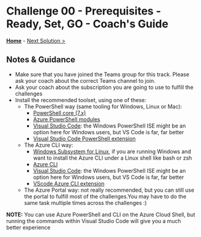 # Challenge 00 - Prerequisites - Ready, Set, GO - Coach's Guide 

**[Home](./README.md)** - [Next Solution >](./Solution-01.md)

## Notes & Guidance

- Make sure that you have joined the Teams group for this track. Please ask your coach about the correct Teams channel to join.
- Ask your coach about the subscription you are going to use to fulfill the challenges
- Install the recommended toolset, using one of these:
  - The PowerShell way (same tooling for Windows, Linux or Mac):
    - [PowerShell core (7.x)](https://docs.microsoft.com/en-us/powershell/scripting/overview)
    - [Azure PowerShell modules](https://docs.microsoft.com/en-us/powershell/azure/new-azureps-module-az)
    - [Visual Studio Code](https://code.visualstudio.com/): the Windows PowerShell ISE might be an option here for Windows users, but VS Code is far, far better
    - [Visual Studio Code PowerShell extension](https://marketplace.visualstudio.com/items?itemName=ms-vscode.PowerShell)
  - The Azure CLI way:
    - [Windows Subsystem for Linux](https://docs.microsoft.com/windows/wsl/install-win10), if you are running Windows and want to install the Azure CLI under a Linux shell like bash or zsh
    - [Azure CLI](https://docs.microsoft.com/cli/azure/install-azure-cli)
    - [Visual Studio Code](https://code.visualstudio.com/): the Windows PowerShell ISE might be an option here for Windows users, but VS Code is far, far better
    - [VScode Azure CLI extension](https://marketplace.visualstudio.com/items?itemName=ms-vscode.azurecli)
  - The Azure Portal way: not really recommended, but you can still use the portal to fulfill most of the challenges.You may have to do the same task multiple times across the challenges :)

**NOTE:** You can use Azure PowerShell and CLI on the Azure Cloud Shell, but running the commands within Visual Studio Code will give you a much better experience
